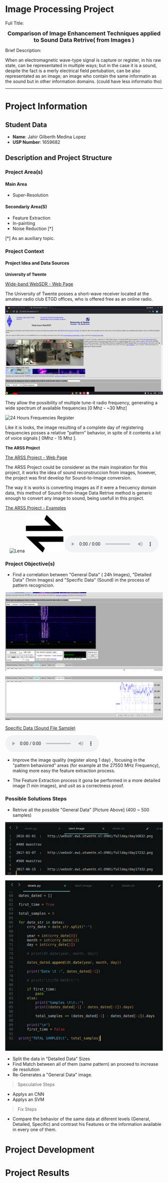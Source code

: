 # Image Processing Project

Full Title:

<center>
<span style="font-size:large; font-weight:bold">
  Comparison of Image Enhancement Techniques applied to Sound Data Retrive( from Images )
</span>
</center>

Brief Description:

When an electromagnetic wave-type signal is capture or register, in his raw state, can be representated in multiple ways; but in the case it is a sound, despite the fact is a merly electrical field pertubation, can be also representated as an image; an image who contain the same informatin as the sound but in other information domains. (could have less informatio tho)

* * *

# Project Information

## Student Data

* **Name**: Jahir Gilberth Medina Lopez
* **USP Number**: 1659682

## Description and Project Structure

### Project Area(s)

#### Main Area
  * Super-Resolution

#### Secondariy Area(S)
  * Feature Extraction
  * In-painting
  * Noise Reduction [\*]

[\*] As an auxiliary topic.

### Project Context

#### Project Idea and Data Sources

<span style="font-size:small; font-weight:bold;">
  University of Twente
</span>

[Wide-band WebSDR - Web Page](http://websdr.ewi.utwente.nl:8901)

The University of Twente posses a short-wave receiver located at the amateur radio club ETGD offices, who is offered free as an online radio.

![]( ./md-media/site-capture.png "Site Capture")

They allow the possibility of multiple tune-it radio frequency, generating a wide spectrum of available frequencies [0 Mhz - ~30 Mhz]


![]( ./md-media/general-data.png "24 Hours Frequencies Register")

Like it is looks, the image resulting of a complete day of registering frequencies posses a relative "pattern" behavior, in spite of it contents a lot of voice signals [ 0Mhz - 15 Mhz ].

<span style="font-size:small; font-weight:bold;">
  The ARSS Project
</span>

[The ARSS Project - Web Page](http://arss.sourceforge.net)

The ARSS Project could be considerer as the main inspiration for this project, it works the idea of sound reconstruccion from images, however, the project was first develop for Sound-to-Image conversion.

The way it is works is converting images as if it were a frecuency domain data, this method of Sound-from-Image Data Retrive method is generic enough to convert any image to sound, being usefull in this project.

[The ARSS Project - Examples](http://arss.sourceforge.net/examples.shtml)

<center>
  <img src="http://arss.sourceforge.net/examples/lena/lena_small.png" alt="Lena" border="0" style="width:250px;height:250px;"></img>
  <img src="./md-media/bidirectional.png"border="0" style="width:120px;height:120px;"></img>
  <audio controls="controls">
    <source type="audio/mp3" src="http://arss.sourceforge.net/examples/lena/lena.mp3"></source>
    <p>Your browser does not support this audio format (MP3).</p>
  </audio>
</center>


### Project Objective(s)
  * Find a correlation between "General Data" ( 24h Images), "Detailed Data" (1min Images) and "Specific Data" (Sound) in the process of pattern recognicion.

  ![]( ./md-media/detailed-data.png "Detailed Data 1")

  ![]( ./md-media/sound-plt.png "Detailed Data 2")

[Specific Data (Sound File Sample)](./md-media/audio_player.html)

<audio controls="controls">
  <source type="audio/mp3" src="./md-media/websdr_recording_start_2018-05-17T00_10_41Z_7076.8kHz.mp3"></source>
  <source type="audio/ogg" src="./md-media/websdr_recording_start_2018-05-17T00_10_41Z_7076.8kHz.ogg"></source>
  <p>Your browser does not support this audio format (MP3 / OGG).</p>
</audio>

  * Improve the image quality (register along 1 day) , focusing in the "pattern behaviored" areas (for example at the 27550 MHz Frequency), making more easy the feature extraction process.

  * The Feature Extraction process it gona be performed in a more detailed image (1 min images), and usit as a correctness proof.

### Possible Solutions Steps
  * Retrive all the possible "General Data" [Picture Above] (400 ~ 500 samples)
  
  ![]( ./md-media/samples-url.png "Sample Urls")

  ![]( ./md-media/retrive-samples-script.png "Script for Sample Retrive")

  * Split the data in "Detailed Data" Sizes
  * Find Match between all of them (same pattern) an proceed to increase de resolution
  * Re-Generates a "General Data" image.
  
  > Speculative Steps
  
  * Applys an CNN
  * Applys an SVM
  
  > Fix Steps
  
  * Compare the behavior of the same data at diferent levels (General, Detailed, Specific) and contrast his Features or the information available in every one of them.

# Project Development

# Project Results